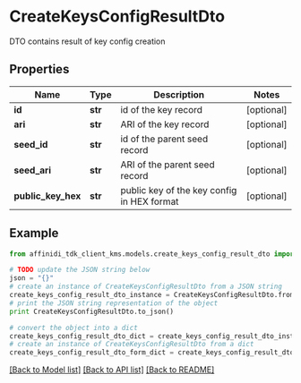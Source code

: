 # CreateKeysConfigResultDto

DTO contains result of key config creation

## Properties

| Name               | Type    | Description                                | Notes      |
| ------------------ | ------- | ------------------------------------------ | ---------- |
| **id**             | **str** | id of the key record                       | [optional] |
| **ari**            | **str** | ARI of the key record                      | [optional] |
| **seed_id**        | **str** | id of the parent seed record               | [optional] |
| **seed_ari**       | **str** | ARI of the parent seed record              | [optional] |
| **public_key_hex** | **str** | public key of the key config in HEX format | [optional] |

## Example

```python
from affinidi_tdk_client_kms.models.create_keys_config_result_dto import CreateKeysConfigResultDto

# TODO update the JSON string below
json = "{}"
# create an instance of CreateKeysConfigResultDto from a JSON string
create_keys_config_result_dto_instance = CreateKeysConfigResultDto.from_json(json)
# print the JSON string representation of the object
print CreateKeysConfigResultDto.to_json()

# convert the object into a dict
create_keys_config_result_dto_dict = create_keys_config_result_dto_instance.to_dict()
# create an instance of CreateKeysConfigResultDto from a dict
create_keys_config_result_dto_form_dict = create_keys_config_result_dto.from_dict(create_keys_config_result_dto_dict)
```

[[Back to Model list]](../README.md#documentation-for-models) [[Back to API list]](../README.md#documentation-for-api-endpoints) [[Back to README]](../README.md)
